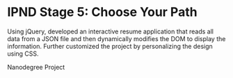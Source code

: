 # IPND Stage 5: Choose Your Path

Using jQuery, developed an interactive resume application that reads all data from a JSON file and then dynamically modifies the DOM to display the information. Further customized the project by personalizing the design using CSS.

 Nanodegree Project
